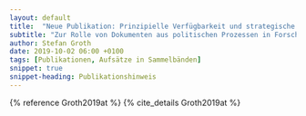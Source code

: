 ```yaml
---
layout: default
title:  "Neue Publikation: Prinzipielle Verfügbarkeit und strategische Transparenz"
subtitle: "Zur Rolle von Dokumenten aus politischen Prozessen in Forschungsdesigns"
author: Stefan Groth
date: 2019-10-02 06:00 +0100
tags: [Publikationen, Aufsätze in Sammelbänden]
snippet: true
snippet-heading: Publikationshinweis
---
```

{% reference Groth2019at %} {% cite_details Groth2019at %}
